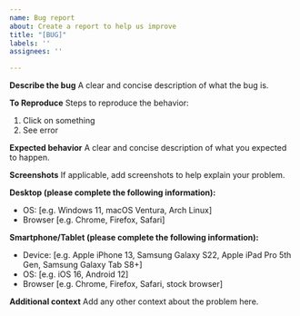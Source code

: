 ```yaml
---
name: Bug report
about: Create a report to help us improve
title: "[BUG]"
labels: ''
assignees: ''

---
```


**Describe the bug**
A clear and concise description of what the bug is.

**To Reproduce**
Steps to reproduce the behavior:
1. Click on something
2. See error

**Expected behavior**
A clear and concise description of what you expected to happen.

**Screenshots**
If applicable, add screenshots to help explain your problem.

**Desktop (please complete the following information):**

* OS: [e.g. Windows 11, macOS Ventura, Arch Linux]
* Browser [e.g. Chrome, Firefox, Safari]

**Smartphone/Tablet (please complete the following information):**

* Device: [e.g. Apple iPhone 13, Samsung Galaxy S22, Apple iPad Pro 5th Gen, Samsung Galaxy Tab S8+]
* OS: [e.g. iOS 16, Android 12]
* Browser [e.g. Chrome, Firefox, Safari, stock browser]

**Additional context**
Add any other context about the problem here.